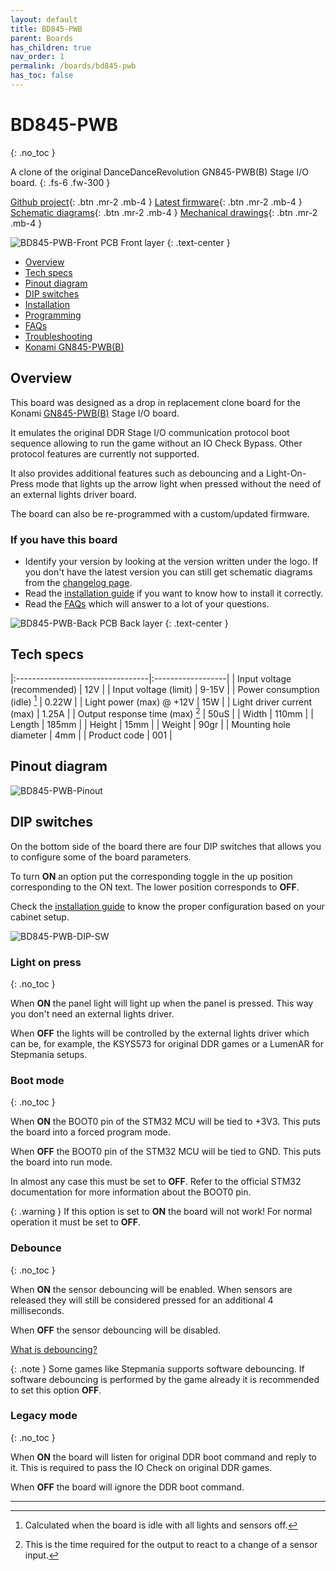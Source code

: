 ```yaml
---
layout: default
title: BD845-PWB
parent: Boards
has_children: true
nav_order: 1
permalink: /boards/bd845-pwb
has_toc: false
---
```


# BD845-PWB
{: .no_toc }

A clone of the original DanceDanceRevolution GN845-PWB(B) Stage I/O board.
{: .fs-6 .fw-300 }

[Github project]{: .btn .mr-2 .mb-4 }
[Latest firmware]{: .btn .mr-2 .mb-4 }
[Schematic diagrams]{: .btn .mr-2 .mb-4 }
[Mechanical drawings]{: .btn .mr-2 .mb-4 }

![BD845-PWB-Front](/assets/images/bd845-pwb/v1.1.0/bd845-pwb-front-v1.1.0.png)
PCB Front layer
{: .text-center }

- [Overview]
- [Tech specs]
- [Pinout diagram]
- [DIP switches]
- [Installation]
- [Programming]
- [FAQs]
- [Troubleshooting]
- [Konami GN845-PWB(B)]

## Overview

This board was designed as a drop in replacement clone board for the Konami [GN845-PWB(B)](/boards/bd845-pwb/gn845-pwb) Stage I/O board. 

It emulates the original DDR Stage I/O communication protocol boot sequence allowing to run the game without an IO Check Bypass. Other protocol features are currently not supported.

It also provides additional features such as debouncing and a Light-On-Press mode that lights up the arrow light when pressed without the need of an external lights driver board.

The board can also be re-programmed with a custom/updated firmware. 

### If you have this board
* Identify your version by looking at the version written under the logo. If you don't have the latest version you can still get schematic diagrams from the [changelog page].
* Read the [installation guide][Installation] if you want to know how to install it correctly.
* Read the [FAQs] which will answer to a lot of your questions.

![BD845-PWB-Back](/assets/images/bd845-pwb/v1.1.0/bd845-pwb-back-v1.1.0.png)
PCB Back layer
{: .text-center }

## Tech specs

|:---------------------------------|:------------------|
| Input voltage (recommended)      | 12V               | 
| Input voltage (limit)            | 9-15V             |
| Power consumption (idle) [^1]    | 0.22W             |
| Light power (max) @ +12V         | 15W               |
| Light driver current (max)       | 1.25A             |
| Output response time (max) [^2]  | 50uS              |
| Width                            | 110mm             |
| Length                           | 185mm             |
| Height                           | 15mm              |
| Weight                           | 90gr              |
| Mounting hole diameter           | 4mm               |
| Product code                     | 001               |

## Pinout diagram

![BD845-PWB-Pinout](/assets/images/bd845-pwb/v1.1.0/bd845-pwb-pinout-v1.1.0.jpg)

## DIP switches

On the bottom side of the board there are four DIP switches that allows you to configure some of the board parameters.

To turn **ON** an option put the corresponding toggle in the up position corresponding to the ON text. The lower position
corresponds to **OFF**.

Check the [installation guide][Installation] to know the proper configuration based on your cabinet setup.

![BD845-PWB-DIP-SW](/assets/images/bd845-pwb/v1.1.0/bd845-pwb-dip-sw-v1.1.0.png)

### Light on press
{: .no_toc }

When **ON** the panel light will light up when the panel is pressed. This way you don't need an external lights driver.

When **OFF** the lights will be controlled by the external lights driver which can be, for example, the KSYS573 for original DDR games or a LumenAR for Stepmania setups.

### Boot mode
{: .no_toc }

When **ON** the BOOT0 pin of the STM32 MCU will be tied to +3V3. This puts the board into a forced program mode.

When **OFF** the BOOT0 pin of the STM32 MCU will be tied to GND. This puts the board into run mode.

In almost any case this must be set to **OFF**. Refer to the official STM32 documentation for more information about the BOOT0 pin.

{: .warning }
If this option is set to **ON** the board will not work! For normal operation it must be set to **OFF**.

### Debounce
{: .no_toc }

When **ON** the sensor debouncing will be enabled. When sensors are released they will still be considered pressed for an additional 4 milliseconds.

When **OFF** the sensor debouncing will be disabled.

[What is debouncing?](/boards/bd845-pwb/faqs#what-is-debouncing)

{: .note }
Some games like Stepmania supports software debouncing. If software debouncing is performed by the game already it is recommended to set this option **OFF**.

### Legacy mode
{: .no_toc }

When **ON** the board will listen for original DDR boot command and reply to it. This is required to pass the IO Check on original DDR games.

When **OFF** the board will ignore the DDR boot command.

----

[^1]: Calculated when the board is idle with all lights and sensors off.

[^2]: This is the time required for the output to react to a change of a sensor input.

[Overview]: /boards/bd845-pwb#overview
[Tech specs]: /boards/bd845-pwb#tech-specs
[Pinout diagram]: /boards/bd845-pwb#pinout-diagram
[DIP switches]: /boards/bd845-pwb#dip-switches
[Installation]: /boards/bd845-pwb/installation
[Programming]: /boards/bd845-pwb/programming
[FAQs]: /boards/bd845-pwb/faqs
[Troubleshooting]: /boards/bd845-pwb/troubleshooting
[Konami GN845-PWB(B)]: /boards/bd845-pwb/gn845-pwb
[What is debouncing?]: /boards/bd845-pwb/faqs#what-is-debouncing
[Github project]: https://github.com/bluedot-arcade/bd845-pwb-board
[Schematic diagrams]: https://github.com/bluedot-arcade/bd845-pwb-board/blob/master/sch_bd845-pwb.pdf
[Latest firmware]: https://github.com/bluedot-arcade/bd845-pwb-firmware/releases
[Mechanical drawings]: https://github.com/bluedot-arcade/bd845-pwb-board/blob/master/draw_bd845-pwb.pdf
[changelog page]: /boards/bd845-pwb/changelog
